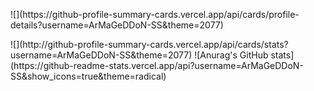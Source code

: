 <p align="senter">![](https://github-profile-summary-cards.vercel.app/api/cards/profile-details?username=ArMaGeDDoN-SS&theme=2077)</p>
![](http://github-profile-summary-cards.vercel.app/api/cards/stats?username=ArMaGeDDoN-SS&theme=2077)
![Anurag's GitHub stats](https://github-readme-stats.vercel.app/api?username=ArMaGeDDoN-SS&show_icons=true&theme=radical)
